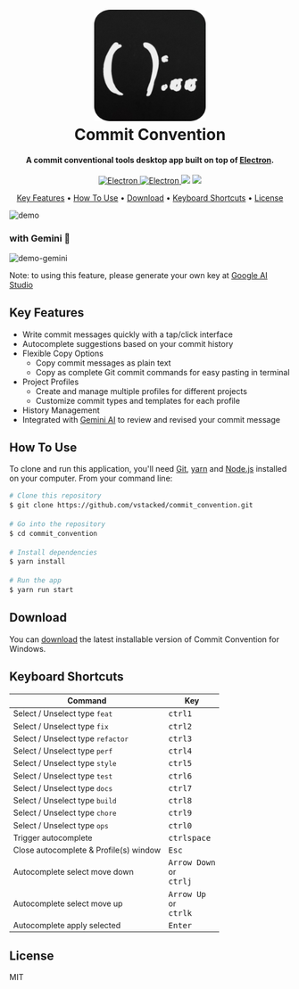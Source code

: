 <h1 align="center">
  <br>
  <a href="https://github.com/vstacked/commit_convention"><img src="./icon.png" alt="Markdownify" width="200"></a>
  <br>
  Commit Convention
  <br>
</h1>

<h4 align="center">A commit conventional tools desktop app built on top of <a href="http://electron.atom.io" target="_blank">Electron</a>.</h4>

<p align="center">
  <a href="https://www.electronjs.org/">
    <img src="https://img.shields.io/badge/Electron-191970?logo=Electron&logoColor=white"
         alt="Electron">
  </a>
  <a href="https://jquery.com/">
    <img src="https://img.shields.io/badge/jquery-%230769AD.svg?logo=jquery&logoColor=white"
         alt="Electron">
  </a>
  <a href="https://code.visualstudio.com/"><img src="https://img.shields.io/badge/Visual%20Studio%20Code-0078d7.svg?logo=visual-studio-code&logoColor=white"></a>
  <a href="https://github.com/vstacked/commit_convention">
      <img src="https://img.shields.io/github/last-commit/vstacked/commit_convention">
  </a>
</p>

<p align="center">
  <a href="#key-features">Key Features</a> •
  <a href="#how-to-use">How To Use</a> •
  <a href="#download">Download</a> •
  <a href="#keyboard-shortcuts">Keyboard Shortcuts</a> •
  <a href="#license">License</a>
</p>

![demo](https://github.com/user-attachments/assets/e7d6d6e2-e368-4119-b529-b224be67501d)

### with Gemini 🎉

![demo-gemini](https://github.com/user-attachments/assets/e7bbba28-91a1-4a68-bed5-3c9a7ee2a466)

Note: to using this feature, please generate your own key at [Google AI Studio](https://aistudio.google.com/)

## Key Features

- Write commit messages quickly with a tap/click interface
- Autocomplete suggestions based on your commit history
- Flexible Copy Options
  - Copy commit messages as plain text
  - Copy as complete Git commit commands for easy pasting in terminal
- Project Profiles
  - Create and manage multiple profiles for different projects
  - Customize commit types and templates for each profile
- History Management
- Integrated with [Gemini AI](https://gemini.google.com/) to review and revised your commit message

## How To Use

To clone and run this application, you'll need [Git](https://git-scm.com), [yarn](https://yarnpkg.com/) and [Node.js](https://nodejs.org/en/download/) installed on your computer. From your command line:

```bash
# Clone this repository
$ git clone https://github.com/vstacked/commit_convention.git

# Go into the repository
$ cd commit_convention

# Install dependencies
$ yarn install

# Run the app
$ yarn run start
```

## Download

You can [download](https://github.com/vstacked/commit_convention/releases/latest) the latest installable version of Commit Convention for Windows.

## Keyboard Shortcuts

| Command                                | Key                                                            |
| -------------------------------------- | -------------------------------------------------------------- |
| Select / Unselect type `feat`          | <kbd>ctrl</kbd><kbd>1</kbd>                                    |
| Select / Unselect type `fix`           | <kbd>ctrl</kbd><kbd>2</kbd>                                    |
| Select / Unselect type `refactor`      | <kbd>ctrl</kbd><kbd>3</kbd>                                    |
| Select / Unselect type `perf`          | <kbd>ctrl</kbd><kbd>4</kbd>                                    |
| Select / Unselect type `style`         | <kbd>ctrl</kbd><kbd>5</kbd>                                    |
| Select / Unselect type `test`          | <kbd>ctrl</kbd><kbd>6</kbd>                                    |
| Select / Unselect type `docs`          | <kbd>ctrl</kbd><kbd>7</kbd>                                    |
| Select / Unselect type `build`         | <kbd>ctrl</kbd><kbd>8</kbd>                                    |
| Select / Unselect type `chore`         | <kbd>ctrl</kbd><kbd>9</kbd>                                    |
| Select / Unselect type `ops`           | <kbd>ctrl</kbd><kbd>0</kbd>                                    |
| Trigger autocomplete                   | <kbd>ctrl</kbd><kbd>space</kbd>                                |
| Close autocomplete & Profile(s) window | <kbd>Esc</kbd>                                                 |
| Autocomplete select move down          | <kbd>Arrow Down</kbd><br/>or <br/> <kbd>ctrl</kbd><kbd>j</kbd> |
| Autocomplete select move up            | <kbd>Arrow Up</kbd><br/>or <br/> <kbd>ctrl</kbd><kbd>k</kbd>   |
| Autocomplete apply selected            | <kbd>Enter</kbd>                                               |

## License

MIT
